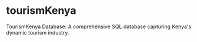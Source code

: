 # tourismKenya
TourismKenya Database: A comprehensive SQL database capturing Kenya's dynamic tourism industry.
